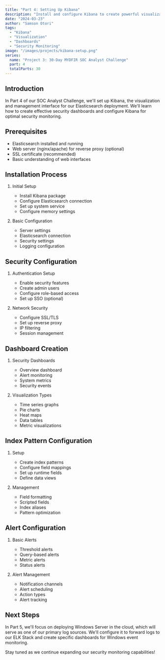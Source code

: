 ```yaml
---
title: "Part 4: Setting Up Kibana"
description: "Install and configure Kibana to create powerful visualizations and dashboards for security monitoring and analysis."
date: "2024-03-23"
author: "Samson Otori"
tags:
  - "Kibana"
  - "Visualization"
  - "Dashboards"
  - "Security Monitoring"
image: "/images/projects/kibana-setup.png"
series:
  name: "Project 3: 30-Day MYDFIR SOC Analyst Challenge"
  part: 4
  totalParts: 30
---
```


## Introduction

In Part 4 of our SOC Analyst Challenge, we'll set up Kibana, the visualization and management interface for our Elasticsearch deployment. We'll learn how to create effective security dashboards and configure Kibana for optimal security monitoring.

## Prerequisites

- Elasticsearch installed and running
- Web server (nginx/apache) for reverse proxy (optional)
- SSL certificate (recommended)
- Basic understanding of web interfaces

## Installation Process

1. Initial Setup
   - Install Kibana package
   - Configure Elasticsearch connection
   - Set up system service
   - Configure memory settings

2. Basic Configuration
   - Server settings
   - Elasticsearch connection
   - Security settings
   - Logging configuration

## Security Configuration

1. Authentication Setup
   - Enable security features
   - Create admin users
   - Configure role-based access
   - Set up SSO (optional)

2. Network Security
   - Configure SSL/TLS
   - Set up reverse proxy
   - IP filtering
   - Session management

## Dashboard Creation

1. Security Dashboards
   - Overview dashboard
   - Alert monitoring
   - System metrics
   - Security events

2. Visualization Types
   - Time series graphs
   - Pie charts
   - Heat maps
   - Data tables
   - Metric visualizations

## Index Pattern Configuration

1. Setup
   - Create index patterns
   - Configure field mappings
   - Set up runtime fields
   - Define data views

2. Management
   - Field formatting
   - Scripted fields
   - Index aliases
   - Pattern optimization

## Alert Configuration

1. Basic Alerts
   - Threshold alerts
   - Query-based alerts
   - Metric alerts
   - Status alerts

2. Alert Management
   - Notification channels
   - Alert scheduling
   - Action types
   - Alert tracking

## Next Steps

In Part 5, we'll focus on deploying Windows Server in the cloud, which will serve as one of our primary log sources. We'll configure it to forward logs to our ELK Stack and create specific dashboards for Windows event monitoring.

Stay tuned as we continue expanding our security monitoring capabilities! 